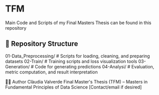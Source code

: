 # TFM
Main Code and Scripts of my Final Masters Thesis can be found in this repository

## 📁 Repository Structure

01-Data_Preprocessing/ # Scripts for loading, cleaning, and preparing datasets
02-Train/ # Training scripts and loss visualization tools
03-Generation/ # Code for generating predictions
04-Analysi/ # Evaluation, metric computation, and result interpretation



🧑‍🎓 Author
Clàudia Valverde
Final Master's Thesis (TFM) – Masters in Fundamental Principles of Data Science
[Contact/email if desired]
